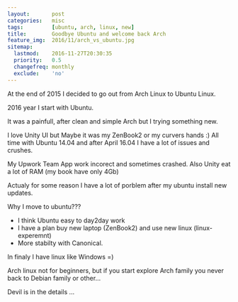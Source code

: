 ```yaml
---
layout:       post
categories:   misc
tags:         [ubuntu, arch, linux, new]
title:        Goodbye Ubuntu and welcome back Arch
feature_img:  2016/11/arch_vs_ubuntu.jpg
sitemap:
  lastmod:    2016-11-27T20:30:35
  priority:   0.5
  changefreq: monthly
  exclude:    'no'
---
```


At the end of 2015 I decided to go out from Arch Linux to Ubuntu Linux.

2016 year I start with Ubuntu.

It was a painfull, after clean and simple Arch but I trying something new.

I love Unity UI but Maybe it was my ZenBook2 or my curvers hands :) All time with Ubuntu 14.04 and after April 16.04 I have a lot of issues and crushes.

My Upwork Team App work incorect and sometimes crashed.
Also Unity eat a lot of RAM (my book have only 4Gb)

Actualy for some reason I have a lot of porblem after my ubuntu install new updates.

Why I move to ubuntu???
- I think Ubuntu easy to day2day work
- I have a plan buy new laptop (ZenBook2) and use new linux (linux-experemnt)
- More stabilty with Canonical.

In finaly I have linux like Windows =)

Arch linux not for beginners, but if you start explore Arch family you never back to Debian family or other...

Devil is in the details ...